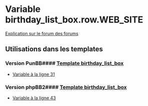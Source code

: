 # Variable birthday_list_box.row.WEB_SITE
[Explication sur le forum des forums](http://forum.forumactif.com/t294113-listing-des-variables#birthday_list_box.row.WEB_SITE)
## Utilisations dans les templates
### Version PunBB#### [Template birthday_list_box](punbb/birthday_list_box.md)
* [Variable à la ligne 31](../punbb/birthday_list_box.tpl#L31)
### Version phpBB2#### [Template birthday_list_box](subsilver/birthday_list_box.md)
* [Variable à la ligne 43](../subsilver/birthday_list_box.tpl#L43)